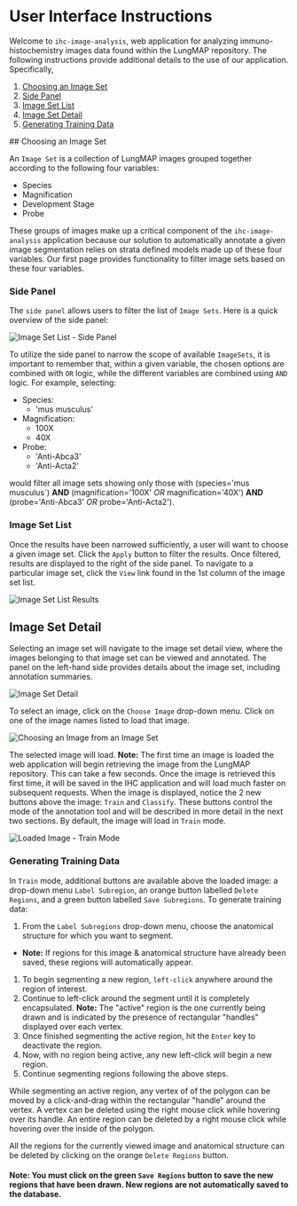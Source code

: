 # User Interface Instructions

Welcome to `ihc-image-analysis`, web application for analyzing immuno-histochemistry images data found within the LungMAP repository.
The following instructions provide additional details to the use of our application. Specifically,

1. [Choosing an Image Set](#choosing-an-imageset)
1. [Side Panel](#side-panel)
1. [Image Set List](#image-set-list)
1. [Image Set Detail](#image-set-detail)
1. [Generating Training Data](#generating-training-data)

<a id="choosing-an-imageset"></a>## Choosing an Image Set

An `Image Set` is a collection of LungMAP images grouped together according to the following four variables:
- Species
- Magnification
- Development Stage
- Probe

These groups of images make up a critical component of the `ihc-image-analysis` application because our solution to 
automatically annotate a given image segmentation relies on strata defined models made up of these four variables.
Our first page provides functionality to filter image sets based on these four variables.

### Side Panel <a id="side-panel"></a>

The `side panel` allows users to filter the list of `Image Sets`. Here is a quick overview of the side panel:

![Image Set List - Side Panel](ui-instructions/sidepanel.png)

To utilize the side panel to narrow the scope of available `ImageSets`, it is important to remember that, within a given variable, the chosen
options are combined with `OR` logic, while the different variables are combined using `AND` logic. For example, selecting:
* Species:
  * 'mus musculus'
* Magnification:
  * 100X
  * 40X
* Probe:
  * 'Anti-Abca3'
  * 'Anti-Acta2'

would filter all image sets showing only those with (species='mus musculus`) **AND** (magnification='100X' *OR* magnification='40X') **AND** (probe='Anti-Abca3' *OR* probe='Anti-Acta2').
 
### Image Set List <a id="image-set-list"></a>

Once the results have been narrowed sufficiently, a user will want to choose a given image set. Click the `Apply` button to filter the results. Once filtered, results are displayed to the right of the side panel. To navigate to a particular image set, click the `View` link found in the 1st column of the image set list.

![Image Set List Results](ui-instructions/imagesets_results.png)

## Image Set Detail <a id="image-set-detail"></a>

Selecting an image set will navigate to the image set detail view, where the images belonging to that image set can be viewed and annotated. The panel on the left-hand side provides details about the image set, including annotation summaries.

![Image Set Detail](ui-instructions/imageset_b_functionality.png)

 To select an image, click on the `Choose Image` drop-down menu. Click on one of the image names listed to load that image.

![Choosing an Image from an Image Set](ui-instructions/choose_image.png)

The selected image will load. **Note:** The first time an image is loaded the web application will begin retrieving the image from the LungMAP repository. This can take a few seconds. Once the image is retrieved this first time, it will be saved in the IHC application and will load much faster on subsequent requests. When the image is displayed, notice the 2 new buttons above the image: `Train` and `Classify`. These buttons control the mode of the annotation tool and will be described in more detail in the next two sections. By default, the image will load in `Train` mode.

![Loaded Image - Train Mode](ui-instructions/loaded_image.png)


### Generating Training Data <a id="generating-training-data"></a>

In `Train` mode, additional buttons are available above the loaded image: a drop-down menu `Label
Subregion`, an orange button labelled `Delete Regions`, and a green button labelled `Save Subregions`. To generate training data:

1. From the `Label Subregions` drop-down menu, choose the anatomical structure for which you want to segment.
  * **Note:** If regions for this image & anatomical structure have already been saved, these regions will automatically appear.
1. To begin segmenting a new region, `left-click` anywhere around the region of interest.
1. Continue to left-click around the segment until it is completely encapsulated. **Note:** The "active" region is the one currently being drawn and is indicated by the presence of rectangular "handles" displayed over each vertex.
1. Once finished segmenting the active region, hit the `Enter` key to deactivate the region.
1. Now, with no region being active, any new left-click will begin a new region.
1. Continue segmenting regions following the above steps.

While segmenting an active region, any vertex of of the polygon can be moved by a click-and-drag within the rectangular "handle" around the vertex. A vertex can be deleted using the right mouse click while hovering over its handle. An entire region can be deleted by a right mouse click while hovering over the inside of the polygon.

All the regions for the currently viewed image and anatomical structure can be deleted by clicking on the orange `Delete Regions` button.

#### **Note: You must click on the green `Save Regions` button to save the new regions that have been drawn. New regions are not automatically saved to the database.**
